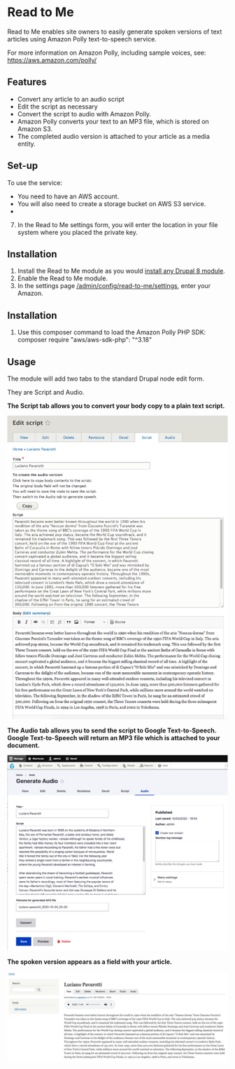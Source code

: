 # Read to Me

Read to Me enables site owners to easily generate spoken versions of text articles using Amazon Polly text-to-speech service.

For more information on Amazon Polly, including sample voices, see: https://aws.amazon.com/polly/

## Features

- Convert any article to an audio script
- Edit the script as necessary
- Convert the script to audio with Amazon Polly.
- Amazon Polly converts your text to an MP3 file, which is stored on Amazon S3.
- The completed audio version is attached to your article as a media entity.


## Set-up

To use the service:

* You need to have an AWS account.
* You will also need to create a storage bucket on AWS S3 service.
*



7. In the Read to Me settings form, you will enter the location in your file system where you placed the private key.


## Installation
1. Install the Read to Me module as you would [install any Drupal 8 module](https://www.drupal.org/docs/8/extending-drupal-8/installing-drupal-8-modules).
2. Enable the Read to Me module.
3. In the settings page [/admin/config/read-to-me/settings](/admin/config/read-to-me/settings), enter your Amazon.

## Installation
1. Use this composer command to load the Amazon Polly PHP SDK:  composer require "aws/aws-sdk-php": "^3.18"

## Usage

The module will add two tabs to the standard Drupal node edit form.

They are Script and Audio.


**The Script tab allows you to convert your body copy to a plain text script.**

![Convert body text to audio script](docs/Read_to_me_script.png)



**The Audio tab allows you to send the script to Google Text-to-Speech.
Google Text-to-Speech will return an MP3 file which is attached to your document.**

![Generate audio version](docs/Read_to_me_generate.png)



**The spoken version appears as a field with your article.**

![Node display](docs/Read_to_me_display_page.png)
